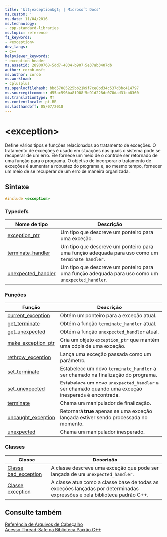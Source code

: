 ```yaml
---
title: '&lt;exception&gt; | Microsoft Docs'
ms.custom: ''
ms.date: 11/04/2016
ms.technology:
- cpp-standard-libraries
ms.topic: reference
f1_keywords:
- <exception>
dev_langs:
- C++
helpviewer_keywords:
- exception header
ms.assetid: 28900768-5dd7-4834-b907-5e37ab3407db
author: corob-msft
ms.author: corob
ms.workload:
- cplusplus
ms.openlocfilehash: bbd57085225bb21b9f7ce8bd34c537d3bc414797
ms.sourcegitcommit: d55ac596ba8f908f5d91d228dc070dad31cb8360
ms.translationtype: MT
ms.contentlocale: pt-BR
ms.lasthandoff: 05/07/2018
---
```

# <a name="ltexceptiongt"></a>&lt;exception&gt;

Define vários tipos e funções relacionados ao tratamento de exceções. O tratamento de exceções é usado em situações nas quais o sistema pode se recuperar de um erro. Ele fornece um meio de o controle ser retornado de uma função para o programa. O objetivo de incorporar o tratamento de exceções é aumentar a robustez do programa e, ao mesmo tempo, fornecer um meio de se recuperar de um erro de maneira organizada.

## <a name="syntax"></a>Sintaxe

```cpp
#include <exception>

```

### <a name="typedefs"></a>Typedefs

|Nome de tipo|Descrição|
|-|-|
|[exception_ptr](../standard-library/exception-typedefs.md#exception_ptr)|Um tipo que descreve um ponteiro para uma exceção.|
|[terminate_handler](../standard-library/exception-typedefs.md#terminate_handler)|Um tipo que descreve um ponteiro para uma função adequada para uso como um `terminate_handler`.|
|[unexpected_handler](../standard-library/exception-typedefs.md#unexpected_handler)|Um tipo que descreve um ponteiro para uma função adequada para uso como um `unexpected_handler`.|

### <a name="functions"></a>Funções

|Função|Descrição|
|-|-|
|[current_exception](../standard-library/exception-functions.md#current_exception)|Obtém um ponteiro para a exceção atual.|
|[get_terminate](../standard-library/exception-functions.md#get_terminate)|Obtém a função `terminate_handler` atual.|
|[get_unexpected](../standard-library/exception-functions.md#get_unexpected)|Obtém a função `unexpected_handler` atual.|
|[make_exception_ptr](../standard-library/exception-functions.md#make_exception_ptr)|Cria um objeto `exception_ptr` que mantém uma cópia de uma exceção.|
|[rethrow_exception](../standard-library/exception-functions.md#rethrow_exception)|Lança uma exceção passada como um parâmetro.|
|[set_terminate](../standard-library/exception-functions.md#set_terminate)|Estabelece um novo `terminate_handler` a ser chamado na finalização do programa.|
|[set_unexpected](../standard-library/exception-functions.md#set_unexpected)|Estabelece um novo `unexpected_handler` a ser chamado quando uma exceção inesperada é encontrada.|
|[terminate](../standard-library/exception-functions.md#terminate)|Chama um manipulador de finalização.|
|[uncaught_exception](../standard-library/exception-functions.md#uncaught_exception)|Retornará **true** apenas se uma exceção lançada estiver sendo processada no momento.|
|[unexpected](../standard-library/exception-functions.md#unexpected)|Chama um manipulador inesperado.|

### <a name="classes"></a>Classes

|Classe|Descrição|
|-|-|
|[Classe bad_exception](../standard-library/bad-exception-class.md)|A classe descreve uma exceção que pode ser lançada de um `unexpected_handler`.|
|[Classe exception](../standard-library/exception-class.md)|A classe atua como a classe base de todas as exceções lançadas por determinadas expressões e pela biblioteca padrão C++.|

## <a name="see-also"></a>Consulte também

[Referência de Arquivos de Cabeçalho](../standard-library/cpp-standard-library-header-files.md)<br/>
[Acesso Thread-Safe na Biblioteca Padrão C++](../standard-library/thread-safety-in-the-cpp-standard-library.md)<br/>
